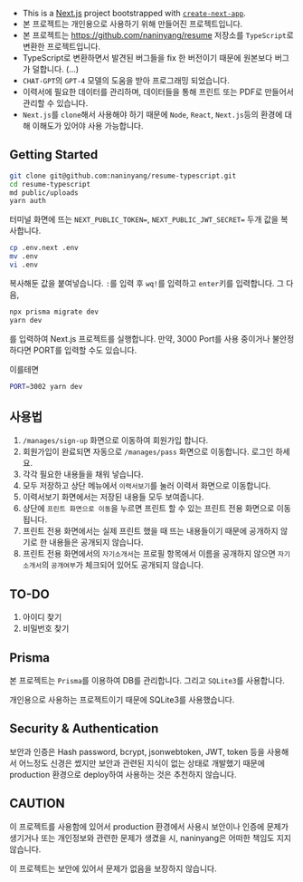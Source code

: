 - This is a [Next.js](https://nextjs.org/) project bootstrapped with [`create-next-app`](https://github.com/vercel/next.js/tree/canary/packages/create-next-app).
- 본 프로젝트는 개인용으로 사용하기 위해 만들어진 프로젝트입니다.
- 본 프로젝트는 https://github.com/naninyang/resume 저장소를 `TypeScript`로 변환한 프로젝트입니다.
- TypeScript로 변환하면서 발견된 버그들을 fix 한 버전이기 때문에 원본보다 버그가 덜합니다. (...)
- `CHAT-GPT`의 `GPT-4` 모델의 도움을 받아 프로그래밍 되었습니다.
- 이력서에 필요한 데이터를 관리하며, 데이터들을 통해 프린트 또는 PDF로 만들어서 관리할 수 있습니다.
- `Next.js`를 `clone`해서 사용해야 하기 때문에 `Node`, `React`, `Next.js`등의 환경에 대해 이해도가 있어야 사용 가능합니다.

## Getting Started

```bash
git clone git@github.com:naninyang/resume-typescript.git
cd resume-typescript
md public/uploads
yarn auth
```

터미널 화면에 뜨는 `NEXT_PUBLIC_TOKEN=`, `NEXT_PUBLIC_JWT_SECRET=` 두개 값을 복사합니다.

```bash
cp .env.next .env
mv .env
vi .env
```

복사해둔 값을 붙여넣습니다. `:`를 입력 후 `wq!`를 입력하고 `enter`키를 입력합니다. 그 다음,

```bash
npx prisma migrate dev
yarn dev
```

를 입력하여 Next.js 프로젝트를 실행합니다. 만약, 3000 Port를 사용 중이거나 불안정하다면 PORT를 입력할 수도 있습니다.

이를테면

```bash
PORT=3002 yarn dev
```

## 사용법

1. `/manages/sign-up` 화면으로 이동하여 회원가입 합니다.
1. 회원가입이 완료되면 자동으로 `/manages/pass` 화면으로 이동합니다. 로그인 하세요.
1. 각각 필요한 내용들을 채워 넣습니다.
1. 모두 저장하고 상단 메뉴에서 `이력서보기`를 눌러 이력서 화면으로 이동합니다.
1. 이력서보기 화면에서는 저장된 내용들 모두 보여줍니다.
1. 상단에 `프린트 화면으로 이동`을 누르면 프린트 할 수 있는 프린트 전용 화면으로 이동됩니다.
1. 프린트 전용 화면에서는 실제 프린트 했을 때 뜨는 내용들이기 때문에 공개하지 않기로 한 내용들은 공개되지 않습니다.
1. 프린트 전용 화면에서의 `자기소개서`는 프로필 항목에서 이름을 공개하지 않으면 `자기소개서`의 `공개여부`가 체크되어 있어도 공개되지 않습니다.

## TO-DO

1. 아이디 찾기
1. 비밀번호 찾기

## Prisma

본 프로젝트는 `Prisma`를 이용하여 DB를 관리합니다. 그리고 `SQLite3`를 사용합니다.

개인용으로 사용하는 프로젝트이기 때문에 SQLite3를 사용했습니다.

## Security & Authentication

보안과 인증은 Hash password, bcrypt, jsonwebtoken, JWT, token 등을 사용해서 어느정도 신경은 썼지만 보안과 관련된 지식이 없는 상태로 개발했기 때문에 production 환경으로 deploy하여 사용하는 것은 추천하지 않습니다.

## CAUTION

이 프로젝트를 사용함에 있어서 production 환경에서 사용시 보안이나 인증에 문제가 생기거나 또는 개인정보와 관련한 문제가 생겼을 시, naninyang은 어떠한 책임도 지지 않습니다.

이 프로젝트는 보안에 있어서 문제가 없음을 보장하지 않습니다.
